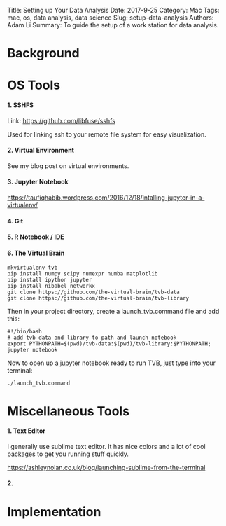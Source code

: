 Title: Setting up Your Data Analysis
Date: 2017-9-25
Category: Mac
Tags: mac, os, data analysis, data science
Slug: setup-data-analysis
Authors: Adam Li
Summary: To guide the setup of a work station for data analysis.

# Background

# OS Tools
#### 1. SSHFS
Link: https://github.com/libfuse/sshfs

Used for linking ssh to your remote file system for easy visualization.

#### 2. Virtual Environment
See my blog post on virtual environments.


#### 3. Jupyter Notebook
https://taufiqhabib.wordpress.com/2016/12/18/intalling-jupyter-in-a-virtualenv/


#### 4. Git


#### 5. R Notebook / IDE


#### 6. The Virtual Brain

    mkvirtualenv tvb
    pip install numpy scipy numexpr numba matplotlib 
    pip install ipython jupyter
    pip install nibabel networkx
    git clone https://github.com/the-virtual-brain/tvb-data
    git clone https://github.com/the-virtual-brain/tvb-library

Then in your project directory, create a launch_tvb.command file and add this:

    #!/bin/bash
    # add tvb data and library to path and launch notebook
    export PYTHONPATH=$(pwd)/tvb-data:$(pwd)/tvb-library:$PYTHONPATH;
    jupyter notebook

Now to open up a jupyter notebook ready to run TVB, just type into your terminal:
    
    ./launch_tvb.command


# Miscellaneous Tools
#### 1. Text Editor
I generally use sublime text editor. It has nice colors and a lot of cool packages to get you running stuff quickly.

https://ashleynolan.co.uk/blog/launching-sublime-from-the-terminal

#### 2. 

# Implementation
